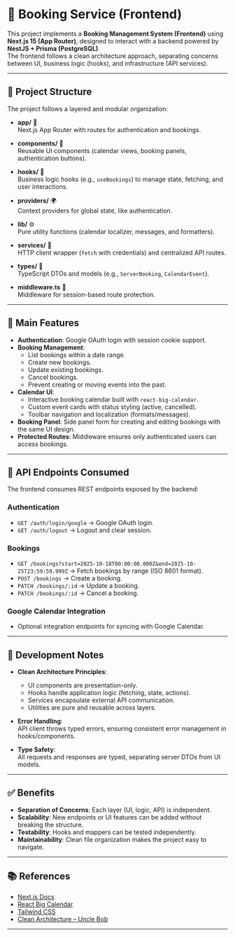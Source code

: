 # 📖 Booking Service (Frontend)

This project implements a **Booking Management System (Frontend)** using **Next.js 15 (App Router)**, designed to interact with a backend powered by **NestJS + Prisma (PostgreSQL)**.  
The frontend follows a clean architecture approach, separating concerns between UI, business logic (hooks), and infrastructure (API services).

---

## 📂 Project Structure

The project follows a layered and modular organization:

- **app/** 🎨  
  Next.js App Router with routes for authentication and bookings.

- **components/** 🧩  
  Reusable UI components (calendar views, booking panels, authentication buttons).

- **hooks/** 🔄  
  Business logic hooks (e.g., `useBookings`) to manage state, fetching, and user interactions.

- **providers/** 🌍  
  Context providers for global state, like authentication.

- **lib/** ⚙️  
  Pure utility functions (calendar localizer, messages, and formatters).

- **services/** 📡  
  HTTP client wrapper (`fetch` with credentials) and centralized API routes.

- **types/** 📝  
  TypeScript DTOs and models (e.g., `ServerBooking`, `CalendarEvent`).

- **middleware.ts** 🔐  
  Middleware for session-based route protection.

---

## 🚀 Main Features

- **Authentication**: Google OAuth login with session cookie support.  
- **Booking Management**:  
  - List bookings within a date range.  
  - Create new bookings.  
  - Update existing bookings.  
  - Cancel bookings.  
  - Prevent creating or moving events into the past.  
- **Calendar UI**:  
  - Interactive booking calendar built with `react-big-calendar`.  
  - Custom event cards with status styling (active, cancelled).  
  - Toolbar navigation and localization (formats/messages).  
- **Booking Panel**: Side panel form for creating and editing bookings with the same UI design.  
- **Protected Routes**: Middleware ensures only authenticated users can access bookings.  

---

## 🔌 API Endpoints Consumed

The frontend consumes REST endpoints exposed by the backend:

### Authentication
- `GET /auth/login/google` → Google OAuth login.  
- `GET /auth/logout` → Logout and clear session.  

### Bookings
- `GET /bookings?start=2025-10-18T00:00:00.000Z&end=2025-10-25T23:59:59.999Z` → Fetch bookings by range (ISO 8601 format).  
- `POST /bookings` → Create a booking.  
- `PATCH /bookings/:id` → Update a booking.  
- `PATCH /bookings/:id` → Cancel a booking.  

### Google Calendar Integration
- Optional integration endpoints for syncing with Google Calendar.  

---

## 📖 Development Notes

- **Clean Architecture Principles**:  
  - UI components are presentation-only.  
  - Hooks handle application logic (fetching, state, actions).  
  - Services encapsulate external API communication.  
  - Utilities are pure and reusable across layers.  

- **Error Handling**:  
  API client throws typed errors, ensuring consistent error management in hooks/components.  

- **Type Safety**:  
  All requests and responses are typed, separating server DTOs from UI models.  

---

## ✅ Benefits

- **Separation of Concerns**: Each layer (UI, logic, API) is independent.  
- **Scalability**: New endpoints or UI features can be added without breaking the structure.  
- **Testability**: Hooks and mappers can be tested independently.  
- **Maintainability**: Clean file organization makes the project easy to navigate.  

---

## 📚 References

- [Next.js Docs](https://nextjs.org/docs)  
- [React Big Calendar](https://github.com/jquense/react-big-calendar)  
- [Tailwind CSS](https://tailwindcss.com/)  
- [Clean Architecture – Uncle Bob](https://blog.cleancoder.com/uncle-bob/2012/08/13/The-Clean-Architecture.html)  

---

